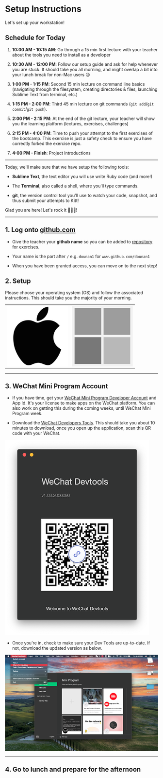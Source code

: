 # Setup Instructions

Let's set up your workstation!

## Schedule for Today

1. **10:00 AM - 10:15 AM**: Go through a 15 min first lecture with your teacher about the tools you need to install as a developer

2. **10:30 AM - 12:00 PM**: Follow our setup guide and ask for help whenever you are stuck. It should take you all morning, and might overlap a bit into your lunch break for non-Mac users 😉

3. **1:00 PM - 1:15 PM**: Second 15 min lecture on command line basics (navigating through the filesystem, creating directories & files, launching Sublime Text from terminal, etc.)

4. **1:15 PM - 2:00 PM**: Third 45 min lecture on git commands (`git add`/`git commit`/`git push`).

5. **2:00 PM - 2:15 PM**: At the end of the git lecture, your teacher will show you the learning platform (lectures, exercises, challenges)

6. **2:15 PM - 4:00 PM**: Time to push your attempt to the first exercises of the bootcamp. This exercise is just a safety check to ensure you have correctly forked the exercise repo.

7. **4:00 PM - Finish**: Project Introductions

---

Today, we'll make sure that we have setup the following tools:

- **Sublime Text**, the text editor you will use write Ruby code (and more!)

- The **Terminal**, also called a shell, where you'll type commands.

- **git**, the version control tool you'll use to watch your code, snapshot, and thus submit your attempts to Kitt!

Glad you are here! Let's rock it 🚀🚀🚀!

---

## 1. Log onto [github.com](http://github.com)

- Give the teacher your **github name** so you can be added to [repository for exercises](https://www.github.com/lewagon/china-product).

- Your name is the part after `/` e.g. `dounan1` for `www.github.com/dounan1`

- When you have been granted access, you can move on to the next step!

## 2. Setup

Please choose your operating system (OS) and follow the associated instructions. This should take you the majority of your morning.

<table>
  <tr>
    <td>
      <a href="https://github.com/lewagon/china-product/blob/master/00-kickoff/exercises/mac.md">
        <img alt="apple.png" src="images/apple.png" />
      </a>
    </td>
    <td>
      <a href="https://github.com/lewagon/china-product/blob/master/00-kickoff/exercises/windows.md">
        <img alt="windows.png" src="images/windows.png" />
      </a>
    </td>
  </tr>
</table>

---

## 3. WeChat Mini Program Account

- If you have time, get your [WeChat Mini Program Developer Account](https://mp.weixin.qq.com/cgi-bin/wx?token=&lang=zh_CN) and App Id. It's your license to make apps on the WeChat platform. You can also work on getting this during the coming weeks, until WeChat Mini Program week.

- Download the [WeChat Developers Tools](https://developers.weixin.qq.com/miniprogram/dev/devtools/download.html). This should take you about 10 minutes to download, once you open up the application, scan this QR code with your WeChat.

![WeChat Dev Tools Scan](images/wechat-1.png)

- Once you're in, check to make sure your Dev Tools are up-to-date. If not, download the updated version as below.

![WeChat Dev Tools Update](images/wechat-2.png)

---

## 4. Go to lunch and prepare for the afternoon
